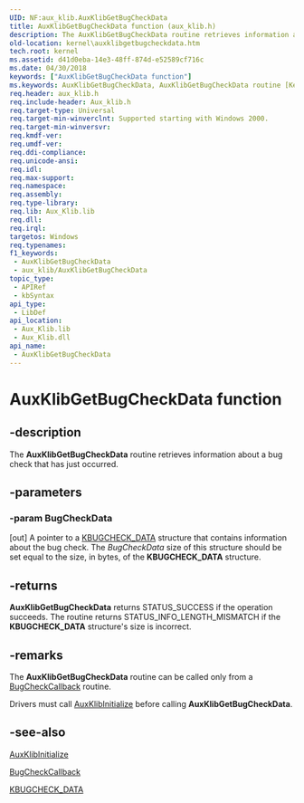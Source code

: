 ```yaml
---
UID: NF:aux_klib.AuxKlibGetBugCheckData
title: AuxKlibGetBugCheckData function (aux_klib.h)
description: The AuxKlibGetBugCheckData routine retrieves information about a bug check that has just occurred.
old-location: kernel\auxklibgetbugcheckdata.htm
tech.root: kernel
ms.assetid: d41d0eba-14e3-48ff-874d-e52589cf716c
ms.date: 04/30/2018
keywords: ["AuxKlibGetBugCheckData function"]
ms.keywords: AuxKlibGetBugCheckData, AuxKlibGetBugCheckData routine [Kernel-Mode Driver Architecture], aux_klib/AuxKlibGetBugCheckData, aux_klib_3cb977df-feb6-4b52-afa1-b5e3038fc287.xml, kernel.auxklibgetbugcheckdata
req.header: aux_klib.h
req.include-header: Aux_klib.h
req.target-type: Universal
req.target-min-winverclnt: Supported starting with Windows 2000.
req.target-min-winversvr: 
req.kmdf-ver: 
req.umdf-ver: 
req.ddi-compliance: 
req.unicode-ansi: 
req.idl: 
req.max-support: 
req.namespace: 
req.assembly: 
req.type-library: 
req.lib: Aux_Klib.lib
req.dll: 
req.irql: 
targetos: Windows
req.typenames: 
f1_keywords:
 - AuxKlibGetBugCheckData
 - aux_klib/AuxKlibGetBugCheckData
topic_type:
 - APIRef
 - kbSyntax
api_type:
 - LibDef
api_location:
 - Aux_Klib.lib
 - Aux_Klib.dll
api_name:
 - AuxKlibGetBugCheckData
---
```


# AuxKlibGetBugCheckData function


## -description

The <b>AuxKlibGetBugCheckData</b> routine retrieves information about a bug check that has just occurred.

## -parameters

### -param BugCheckData 

[out]
A pointer to a <a href="https://docs.microsoft.com/windows-hardware/drivers/ddi/aux_klib/ns-aux_klib-_kbugcheck_data">KBUGCHECK_DATA</a> structure that contains information about the bug check. The <i>BugCheckData</i> size of this structure should be set equal to the size, in bytes, of the <b>KBUGCHECK_DATA</b> structure.

## -returns

<b>AuxKlibGetBugCheckData</b> returns STATUS_SUCCESS if the operation succeeds. The routine returns STATUS_INFO_LENGTH_MISMATCH if the <b>KBUGCHECK_DATA</b> structure's size is incorrect.

## -remarks

The <b>AuxKlibGetBugCheckData</b> routine can be called only from a <a href="https://docs.microsoft.com/windows-hardware/drivers/ddi/wdm/nc-wdm-kbugcheck_callback_routine">BugCheckCallback</a> routine.

Drivers must call <a href="https://docs.microsoft.com/windows-hardware/drivers/ddi/aux_klib/nf-aux_klib-auxklibinitialize">AuxKlibInitialize</a> before calling <b>AuxKlibGetBugCheckData</b>.

## -see-also

<a href="https://docs.microsoft.com/windows-hardware/drivers/ddi/aux_klib/nf-aux_klib-auxklibinitialize">AuxKlibInitialize</a>



<a href="https://docs.microsoft.com/windows-hardware/drivers/ddi/wdm/nc-wdm-kbugcheck_callback_routine">BugCheckCallback</a>



<a href="https://docs.microsoft.com/windows-hardware/drivers/ddi/aux_klib/ns-aux_klib-_kbugcheck_data">KBUGCHECK_DATA</a>

